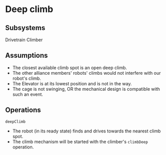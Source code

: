 # Deep climb

## Subsystems
Drivetrain
Climber

## Assumptions
* The closest available climb spot is an open deep climb.
* The other alliance members' robots' climbs would not
interfere with our robot's climb.
* The Elevator is at its lowest position and is not in the way.
* The cage is not swinging, OR the mechanical design is
compatible with such an event.

## Operations
`deepClimb`
* The robot (in its ready state) finds and drives towards
the nearest climb spot.
* The climb mechanism will be started with the climber's `climbDeep` operation.